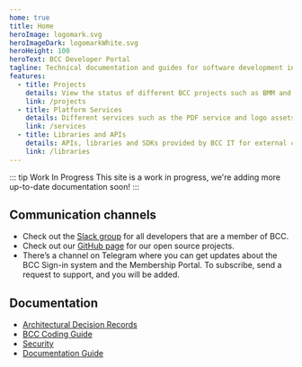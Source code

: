 ```yaml
---
home: true
title: Home
heroImage: logomark.svg
heroImageDark: logomarkWhite.svg
heroHeight: 100
heroText: BCC Developer Portal
tagline: Technical documentation and guides for software development in BCC
features:
  - title: Projects
    details: View the status of different BCC projects such as BMM and BrunstadTV
    link: /projects
  - title: Platform Services
    details: Different services such as the PDF service and logo assets
    link: /services
  - title: Libraries and APIs
    details: APIs, libraries and SDKs provided by BCC IT for external consumption
    link: /libraries
---
```


::: tip Work In Progress
This site is a work in progress, we're adding more up-to-date documentation soon!
:::

## Communication channels
* Check out the [Slack group](https://bccdev.slack.com/) for all developers that are a member of BCC.
* Check out our [GitHub page](https://github.com/bcc-code) for our open source projects.
* There’s a channel on Telegram where you can get updates about the BCC Sign-in system and the Membership Portal. To subscribe, send a request to support, and you will be added.

## Documentation
* [Architectural Decision Records](./architectural-decision-records/index.md)
* [BCC Coding Guide](./guides/coding-guide.md)
* [Security](./security/index.md)
* [Documentation Guide](/bcc-documentation-base)
